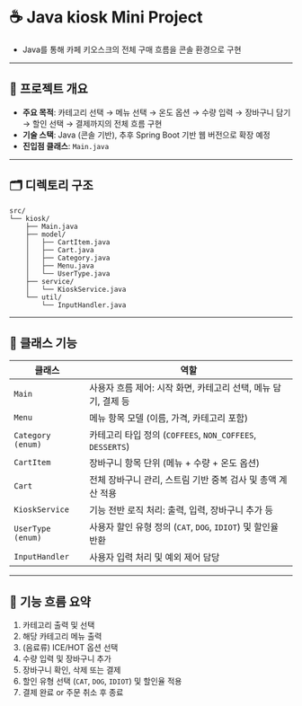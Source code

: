 # ☕ Java kiosk Mini Project

* Java를 통해 카페 키오스크의 전체 구매 흐름을 콘솔 환경으로 구현 

---

## 🎯 프로젝트 개요

- **주요 목적**: 카테고리 선택 → 메뉴 선택 → 온도 옵션 → 수량 입력 → 장바구니 담기 → 할인 선택 → 결제까지의 전체 흐름 구현
- **기술 스택**: Java (콘솔 기반), 추후 Spring Boot 기반 웹 버전으로 확장 예정
- **진입점 클래스**: `Main.java`

---

## 🗂 디렉토리 구조

```
src/
└── kiosk/
    ├── Main.java
    ├── model/
    │   ├── CartItem.java
    │   ├── Cart.java
    │   ├── Category.java
    │   ├── Menu.java
    │   └── UserType.java
    ├── service/
    │   └── KioskService.java
    └── util/
        └── InputHandler.java
```

---

## 🧱 클래스 기능

| 클래스 | 역할 |
|--------|------|
| `Main` | 사용자 흐름 제어: 시작 화면, 카테고리 선택, 메뉴 담기, 결제 등 |
| `Menu` | 메뉴 항목 모델 (이름, 가격, 카테고리 포함) |
| `Category (enum)` | 카테고리 타입 정의 (`COFFEES`, `NON_COFFEES`, `DESSERTS`) |
| `CartItem` | 장바구니 항목 단위 (메뉴 + 수량 + 온도 옵션) |
| `Cart` | 전체 장바구니 관리, 스트림 기반 중복 검사 및 총액 계산 적용 |
| `KioskService` | 기능 전반 로직 처리: 출력, 입력, 장바구니 추가 등 |
| `UserType (enum)` | 사용자 할인 유형 정의 (`CAT`, `DOG`, `IDIOT`) 및 할인율 반환 |
| `InputHandler` | 사용자 입력 처리 및 예외 제어 담당 |

---

## 🧩 기능 흐름 요약

1. 카테고리 출력 및 선택  
2. 해당 카테고리 메뉴 출력  
3. (음료류) ICE/HOT 옵션 선택  
4. 수량 입력 및 장바구니 추가  
5. 장바구니 확인, 삭제 또는 결제  
6. 할인 유형 선택 (`CAT`, `DOG`, `IDIOT`) 및 할인율 적용  
7. 결제 완료 or 주문 취소 후 종료  
